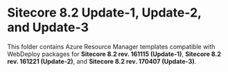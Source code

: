# Sitecore 8.2 Update-1, Update-2, and Update-3

This folder contains Azure Resource Manager templates compatible with WebDeploy packages for
**Sitecore 8.2 rev. 161115 (Update-1)**, **Sitecore 8.2 rev. 161221 (Update-2)**, and **Sitecore 8.2 rev. 170407 (Update-3)**.
